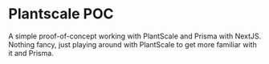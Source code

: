 # Plantscale POC

A simple proof-of-concept working with PlantScale and Prisma with NextJS. Nothing fancy, just playing around with PlantScale to get more familiar with it and Prisma.
